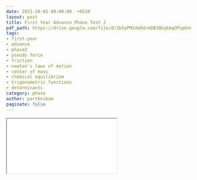 ```yaml
---
date: 2021-10-05 00:00:00  +0530
layout: post
title: First Year Advance Phase Test 2
pdf_path: https://drive.google.com/file/d/1b5pPM2deDdrmDB3QkqkAqOPopbnC3yrD/preview?usp=drive_link
tags: 
- first-year
- advance
- phase2
- pseudo force
- friction
- newton's laws of motion
- center of mass
- chemical equilibrium
- trigonometric functions
- determinants
category: phase
author: parthnikam
paginate: false
---
```


<iframe class="embed-pdf" src="{{ page.pdf_path }}#toolbar=0" seamless="seamless" scrolling="no" style="overflow:hidden"></iframe>
